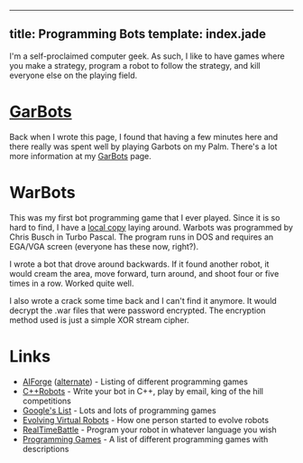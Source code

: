 ---
title: Programming Bots
template: index.jade
----

I'm a self-proclaimed computer geek.  As such, I like to have games where
you make a strategy, program a robot to follow the strategy, and kill
everyone else on the playing field.

[GarBots]
=========

Back when I wrote this page, I found that having a few minutes here and there really was spent well by playing Garbots on my Palm.  There's a lot more information at my [GarBots] page.

WarBots
=======

This was my first bot programming game that I ever played.  Since it is so hard to find, I have a [local copy](warbots.zip) laying around.  Warbots was programmed by Chris Busch in Turbo Pascal.  The program runs in DOS and requires an EGA/VGA screen (everyone has these now, right?).

I wrote a bot that drove around backwards.  If it found another robot, it would cream the area, move forward, turn around, and shoot four or five times in a row.  Worked quite well.

I also wrote a crack some time back and I can't find it anymore.  It would decrypt the .war files that were password encrypted.  The encryption method used is just a simple XOR stream cipher.

Links
=====

* [AIForge](http://tpga.virtualave.net/game-links.htm) ([alternate](http://www.gammax.net/aiforge/game-links.htm)) - Listing of different programming games
* [C++Robots](http://www.gamerz.net/c++robots/) - Write your bot in C++, play by email, king of the hill competitions
* [Google's List](http://directory.google.com/Top/Games/Video_Games/Genres/Simulation/Programming_Games/) - Lots and lots of programming games
* [Evolving Virtual Robots](http://www.iit.edu/~wardjon/robots.html) - How one person started to evolve robots
* [RealTimeBattle](http://realtimebattle.sourceforge.net/) - Program your robot in whatever language you wish
* [Programming Games](http://www.cs.mcgill.ca/~stever/games/) - A list of different programming games with descriptions


[GarBots]: garbots/
